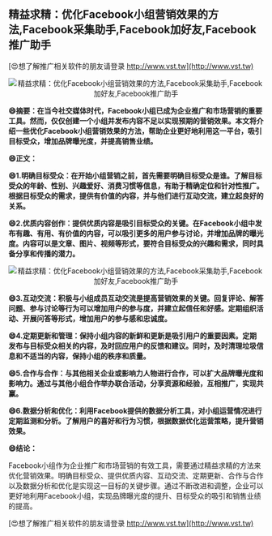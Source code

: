 ## **精益求精：优化Facebook小组营销效果的方法,Facebook采集助手,Facebook加好友,Facebook推广助手**

[😍想了解推广相关软件的朋友请登录 http://www.vst.tw](http://www.vst.tw)

 <center><img src="https://vst.tw/MP4/tuiguang/png/6.png" alt="精益求精：优化Facebook小组营销效果的方法,Facebook采集助手,Facebook加好友,Facebook推广助手"></center>

**😄摘要：在当今社交媒体时代，Facebook小组已成为企业推广和市场营销的重要工具。然而，仅仅创建一个小组并发布内容不足以实现预期的营销效果。本文将介绍一些优化Facebook小组营销效果的方法，帮助企业更好地利用这一平台，吸引目标受众，增加品牌曝光度，并提高销售业绩。**

**😄正文：**

**😄1.明确目标受众：在开始小组营销之前，首先需要明确目标受众是谁。了解目标受众的年龄、性别、兴趣爱好、消费习惯等信息，有助于精确定位和针对性推广。根据目标受众的需求，提供有价值的内容，并与他们进行互动交流，建立起良好的关系。**

**😄2.优质内容创作：提供优质内容是吸引目标受众的关键。在Facebook小组中发布有趣、有用、有价值的内容，可以吸引更多的用户参与讨论，并增加品牌的曝光度。内容可以是文章、图片、视频等形式，要符合目标受众的兴趣和需求，同时具备分享和传播的潜力。**

 <center><img src="https://vst.tw/MP4/tuiguang/png/7.png" alt="精益求精：优化Facebook小组营销效果的方法,Facebook采集助手,Facebook加好友,Facebook推广助手"></center>

**😄3.互动交流：积极与小组成员互动交流是提高营销效果的关键。回复评论、解答问题、参与讨论等行为可以增加用户的参与度，并建立起信任和好感。定期组织活动、开展问答等形式，增加用户的参与感和忠诚度。**

**😄4.定期更新和管理：保持小组内容的新鲜和更新是吸引用户的重要因素。定期发布与目标受众相关的内容，及时回应用户的反馈和建议。同时，及时清理垃圾信息和不适当的内容，保持小组的秩序和质量。**

**😄5.合作与合作：与其他相关企业或影响力人物进行合作，可以扩大品牌曝光度和影响力。通过与其他小组合作举办联合活动，分享资源和经验，互相推广，实现共赢。**

**😄6.数据分析和优化：利用Facebook提供的数据分析工具，对小组运营情况进行定期监测和分析。了解用户的喜好和行为习惯，根据数据优化运营策略，提升营销效果。**

**😄结论：**

Facebook小组作为企业推广和市场营销的有效工具，需要通过精益求精的方法来优化营销效果。明确目标受众、提供优质内容、互动交流、定期更新、合作与合作以及数据分析和优化是实现这一目标的关键步骤。通过不断改进和调整，企业可以更好地利用Facebook小组，实现品牌曝光度的提升、目标受众的吸引和销售业绩的提高。

[😍想了解推广相关软件的朋友请登录 http://www.vst.tw](http://www.vst.tw)



